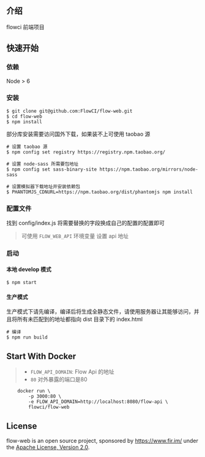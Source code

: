 ## 介绍
flowci 前端项目

## 快速开始
### 依赖
Node > 6
### 安装
```
$ git clone git@github.com:FlowCI/flow-web.git
$ cd flow-web
$ npm install
```

部分库安装需要访问国外下载，如果装不上可使用 taobao 源
```
# 设置 taobao 源
$ npm config set registry https://registry.npm.taobao.org/

# 设置 node-sass 所需要包地址
$ npm config set sass-binary-site https://npm.taobao.org/mirrors/node-sass

# 设置模拟器下载地址并安装依赖包
$ PHANTOMJS_CDNURL=https://npm.taobao.org/dist/phantomjs npm install
```
### 配置文件
找到 config/index.js 将需要替换的字段换成自己的配置的配置即可
>可使用 `FLOW_WEB_API` 环境变量 设置 api 地址

### 启动
#### 本地 develop 模式
```
$ npm start
```
#### 生产模式
生产模式下请先编译，编译后将生成全静态文件，请使用服务器让其能够访问，并且将所有未匹配到的地址都指向 dist 目录下的 index.html
```
# 编译
$ npm run build
```
## Start With Docker
> - `FLOW_API_DOMAIN`: Flow Api 的地址
> - `80` 对外暴露的端口是80

```
	docker run \
		-p 3000:80 \
		-e FLOW_API_DOMAIN=http://localhost:8080/flow-api \
		flowci/flow-web
```

## License

flow-web is an open source project, sponsored by https://www.fir.im/ under the [Apache License, Version 2.0](https://www.apache.org/licenses/LICENSE-2.0).
